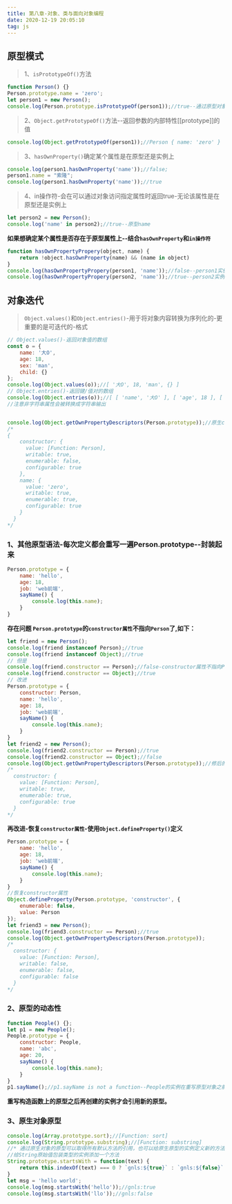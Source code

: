 ```yaml
---
title: 第八章-对象、类与面向对象编程
date: 2020-12-19 20:05:10
tag: js
---
```


## 原型模式
>1、`isPrototypeOf()`方法
```js
function Person() {}
Person.prototype.name = 'zero';
let person1 = new Person();
console.log(Person.prototype.isPrototypeOf(person1));//true--通过原型对象调用isPrototypeOf()方法检查person1,里面有链接指向Person.prototype
```
>2、`Object.getPrototypeOf()`方法--返回参数的内部特性[[prototype]]的值
```js
console.log(Object.getPrototypeOf(person1));//Person { name: 'zero' }
```
>3、`hasOwnProperty()`确定某个属性是在原型还是实例上
```js
console.log(person1.hasOwnProperty('name'));//false;
person1.name = "索隆";
console.log(person1.hasOwnProperty('name'));//true
```
>4、in操作符-会在可以通过对象访问指定属性时返回true-无论该属性是在原型还是实例上
```js
let person2 = new Person();
console.log('name' in person2);//true--原型name
```

**如果想确定某个属性是否存在于原型属性上--结合`hasOwnProperty`和`in操作符`**
```js
function hasOwnPropertyPropery(object, name) {
    return !object.hasOwnProperty(name) && (name in object)
}
console.log(hasOwnPropertyPropery(person1, 'name'));//false--person1实例上有name属性
console.log(hasOwnPropertyPropery(person2, 'name'));//true--person2实例没有name属性
```

## 对象迭代
>`Object.values()`和`Object.entries()`-用于将对象内容转换为序列化的-更重要的是可迭代的-格式
```js
// Object.values()-返回对象值的数组
const o = {
    name: '大O',
    age: 18,
    sex: 'man',
    child: {}
};
console.log(Object.values(o));//[ '大O', 18, 'man', {} ]
// Object.entries()-返回键/值对的数组
console.log(Object.entries(o));//[ [ 'name', '大O' ], [ 'age', 18 ], [ 'sex', 'man' ], [ 'child', {} ] ]
//注意非字符串属性会被转换成字符串输出


console.log(Object.getOwnPropertyDescriptors(Person.prototype));//原生constructor属性不可枚举(enumerable为false)
/*
{
    constructor: {
      value: [Function: Person],
      writable: true,
      enumerable: false,
      configurable: true
    },
    name: {
      value: 'zero',
      writable: true,
      enumerable: true,
      configurable: true
    }
  }
*/
```

### 1、其他原型语法-每次定义都会重写一遍Person.prototype--封装起来
```js
Person.prototype = {
    name: 'hello',
    age: 18,
    job: 'web前端',
    sayName() {
        console.log(this.name);
    }
}
```
**存在问题 `Person.prototype`的`constructor属性`不指向`Person`了,如下：**
```js
let friend = new Person();
console.log(friend instanceof Person);//true
console.log(friend instanceof Object);//true
// 但是
console.log(friend.constructor == Person);//false-constructor属性不指向Person了
console.log(friend.constructor == Object);//true
// 改进
Person.prototype = {
    constructor: Person,
    name: 'hello',
    age: 18,
    job: 'web前端',
    sayName() {
        console.log(this.name);
    }
}
let friend2 = new Person();
console.log(friend2.constructor == Person);//true
console.log(friend2.constructor == Object);//false
console.log(Object.getOwnPropertyDescriptors(Person.prototype));//修后的constructor的变成可枚举
/*
  constructor: {
    value: [Function: Person],
    writable: true,
    enumerable: true,
    configurable: true
  }
*/
```
**再改进-恢复`constructor属性`-使用`Object.defineProperty()`定义**
```js
Person.prototype = {
    name: 'hello',
    age: 18,
    job: 'web前端',
    sayName() {
        console.log(this.name);
    }
}
//恢复constructor属性
Object.defineProperty(Person.prototype, 'constructor', {
    enumerable: false,
    value: Person
});
let friend3 = new Person();
console.log(friend3.constructor == Person);//true
console.log(Object.getOwnPropertyDescriptors(Person.prototype));
/*
  constructor: {
    value: [Function: Person],
    writable: false,
    enumerable: false,
    configurable: false
  }
*/
```

### 2、原型的动态性
```js
function People() {};
let p1 = new People();
People.prototype = {
    constructor: People,
    name: 'abc',
    age: 20,
    sayName() {
        console.log(this.name);
    }
}
p1.sayName();//p1.sayName is not a function--People的实例在重写原型对象之前创建，调用出错原因在于p1指向的原型还是最初的原型，而那个原型上没有sayName方法。
```
**重写构造函数上的原型之后再创建的实例才会引用新的原型。**

### 3、原生对象原型
```js
console.log(Array.prototype.sort);//[Function: sort]
console.log(String.prototype.substring);//[Function: substring]
//* 通过原生对象的原型可以取得所有默认方法的引用，也可以给原生原型的实例定义新的方法。
//给String原始值包装类型的实例添加一个方法
String.prototype.startsWith = function(text) {
    return this.indexOf(text) === 0 ? `gnls:${true}` : `gnls:${false}`
}
let msg = 'hello world';
console.log(msg.startsWith('hello'));//gnls:true
console.log(msg.startsWith('llo'));//gnls:false
```

